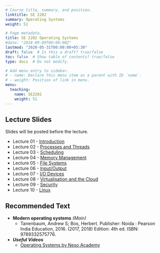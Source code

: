 ```yaml
---
# Course title, summary, and position.
linktitle: SE 2202
summary: Operating Systems
weight: 51

# Page metadata.
title: SE 2202 Operating Systems
#date: "2018-09-09T00:00:00Z"
lastmod: "2020-05-31T00:00:00+05:30"
draft: false  # Is this a draft? true/false
toc: false  # Show table of contents? true/false
type: docs  # Do not modify.

# Add menu entry to sidebar.
# - name: Declare this menu item as a parent with ID `name`.
# - weight: Position of link in menu.
menu:
  teaching:
    name: SE2202
    weight: 51
---
```


<!--
## Announcements
- 2018-12-03 - Students who have not completed their mid semester quiz are urged to contact the lecturer immediately.

## Course Information
The lecture and office hours are shown below:

- Lecture Times: Mon 8-10
- Location: Comp Lab 1
- Office Hours: Mon 10-12

## Continuous Feedback
You can provide continuous feedback on lectures, subject matters and performance of the lecturer anonymously through this [Online Feedback Form](https://goo.gl/forms/QSDOHAaW6EHSk1bZ2).
-->
 
## Lecture Slides
Slides will be posted before the lecture.

- Lecture 01 - [Introduction](https://academic.nimal.info/files/OS_01_Introduction.pdf)
- Lecture 02 - [Processes and Threads](https://academic.nimal.info/files/OS_02_Processes_and_Threads.pdf)
- Lecture 03 - [Scheduling](https://academic.nimal.info/files/OS_03_Scheduling.pdf)
- Lecture 04 - [Memory Management](https://academic.nimal.info/files/OS_04_Memory_Management.pdf)
- Lecture 05 - [File Systems](https://academic.nimal.info/files/OS_05_File_Systems.pdf)
- Lecture 06 - [Input/Output](https://academic.nimal.info/files/OS_06_Input_Output.pdf)
- Lecture 07 - [I/O Devices](https://academic.nimal.info/files/OS_07_IO_Devices.pdf)
- Lecture 08 - [Virtualisation and the Cloud](https://academic.nimal.info/files/OS_08_Virtualisation_and_Cloud.pdf)
- Lecture 09 - [Security](https://academic.nimal.info/files/OS_09_Security.pdf)
- Lecture 10 - [Linux](https://academic.nimal.info/files/OS_10_Linux.pdf)

## Recommended Text

- **Modern operating systems** *(Main)*
   - Tanenbaum, Andrew S; Bos, Herbert. Publisher: Noida : Pearson India Education, 2016. (2017, 2018) Edition: 4th ed. ISBN: 9789332575776.
- ***Useful Videos***
   - [Operating Systems by Neso Academy](https://www.youtube.com/playlist?list=PLBlnK6fEyqRiVhbXDGLXDk_OQAeuVcp2O)


